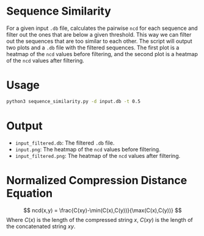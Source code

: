 # Sequence Similarity

For a given input `.db` file, calculates the pairwise `ncd` for each sequence and filter
out the ones that are below a given threshold. This way we can filter out the sequences that
are too similar to each other.
The script will output two plots and a `.db` file with the filtered sequences.
The first plot is a heatmap of the `ncd` values before filtering, and the second plot is a
heatmap of the `ncd` values after filtering.

# Usage

```bash
python3 sequence_similarity.py -d input.db -t 0.5
```

# Output

- `input_filtered.db`: The filtered `.db` file.
- `input.png`: The heatmap of the `ncd` values before filtering.
- `input_filtered.png`: The heatmap of the `ncd` values after filtering.

# Normalized Compression Distance Equation
$$
	ncd(x,y) = \frac{C(xy)-\min(C(x),C(y))}{\max(C(x),C(y))}
$$
Where $C(x)$ is the length of the compressed string $x$, $C(xy)$ is the length of the concatenated string $xy$.



